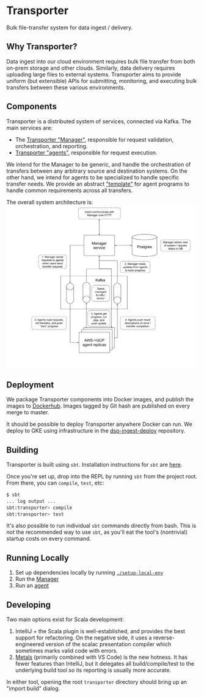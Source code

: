 # Transporter
Bulk file-transfer system for data ingest / delivery.

## Why Transporter?
Data ingest into our cloud environment requires bulk file transfer from both on-prem storage and other clouds.
Similarly, data delivery requires uploading large files to external systems. Transporter aims to provide uniform
(but extensible) APIs for submitting, monitoring, and executing bulk transfers between these various environments.

## Components
Transporter is a distributed system of services, connected via Kafka. The main services are:
* The [Transporter "Manager"](manager/README.md), responsible for request validation, orchestration, and reporting.
* [Transporter "agents"](agents/README.md), responsible for request execution.

We intend for the Manager to be generic, and handle the orchestration of transfers between any arbitrary source
and destination systems. On the other hand, we intend for agents to be specialized to handle specific transfer needs.
We provide an abstract ["template"](agents/template/README.md) for agent programs to handle common requirements across
all transfers.

The overall system architecture is:
![System Architecture](architecture.svg)

## Deployment
We package Transporter components into Docker images, and publish the images to
[Dockerhub](https://hub.docker.com/search?q=broadinstitute%2Ftransporter-&type=image). Images tagged by Git hash
are published on every merge to master.

It should be possible to deploy Transporter anywhere Docker can run. We deploy to GKE using infrastructure in the
[dsp-ingest-deploy](https://github.com/broadinstitute/dsp-ingest-deploy/blob/master/README.md) repository.

## Building
Transporter is built using `sbt`. Installation instructions for `sbt` are [here](https://www.scala-sbt.org/download.html).

Once you're set up, drop into the REPL by running `sbt` from the project root. From there, you can `compile`, `test`, etc:
```bash
$ sbt
... log output ...
sbt:transporter> compile
sbt:transporter> test
```

It's also possible to run individual `sbt` commands directly from bash. This is _not_ the recommended way to use `sbt`,
as you'll eat the tool's (nontrivial) startup costs on every command.

## Running Locally
1. Set up dependencies locally by running [`./setup-local-env`](setup-local-env)
2. Run the [Manager](manager/README.md#running-locally)
3. Run an [agent](agents/README.md#running-locally)

## Developing
Two main options exist for Scala development:
  1. IntelliJ + the Scala plugin is well-established, and provides the best support for refactoring. On the negative side,
     it uses a reverse-engineered version of the scalac presentation compiler which sometimes marks valid code with errors.
  2. [Metals](https://scalameta.org/metals/) (primarily combined with VS Code) is the new hotness. It has fewer features
     than IntelliJ, but it delegates all build/compile/test to the underlying build tool so its reporting is usually more accurate.

In either tool, opening the root `transporter` directory should bring up an "import build" dialog.
